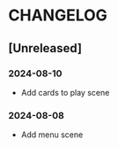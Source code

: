 # CHANGELOG

## [Unreleased]

### 2024-08-10

- Add cards to play scene

### 2024-08-08

- Add menu scene